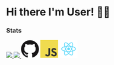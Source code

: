 # Hi there I'm User! 👨‍💻
###  Stats

<a href="https://github.com/user-404u">
  <img src="https://github-readme-stats.vercel.app/api?username=user-404u&show_icons=true&hide=contribs&count_private=true&theme=algolia" />
</a>
<a href="https://github.com/user-404u">
  <img src="https://github-readme-stats.vercel.app/api/top-langs/?username=user-404u&layout=compact" />
</a>

<img src="https://raw.githubusercontent.com/github/explore/main/topics/github/github.png?raw=true" height="48" />
<img src="https://raw.githubusercontent.com/github/explore/main/topics/javascript/javascript.png?raw=true" height="48" /> <img src="https://raw.githubusercontent.com/github/explore/main/topics/react/react.png?raw=true" height="48" /> 
